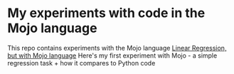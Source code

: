 # My experiments with code in the Mojo language
This repo contains experiments with the Mojo language
[Linear Regression, but with Mojo language](mojo_experiments/linear_regression/)
Here's my first experiment with Mojo - a simple regression task + how it compares to Python code
